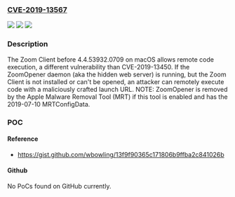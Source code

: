 ### [CVE-2019-13567](https://cve.mitre.org/cgi-bin/cvename.cgi?name=CVE-2019-13567)
![](https://img.shields.io/static/v1?label=Product&message=n%2Fa&color=blue)
![](https://img.shields.io/static/v1?label=Version&message=n%2Fa&color=blue)
![](https://img.shields.io/static/v1?label=Vulnerability&message=n%2Fa&color=brighgreen)

### Description

The Zoom Client before 4.4.53932.0709 on macOS allows remote code execution, a different vulnerability than CVE-2019-13450. If the ZoomOpener daemon (aka the hidden web server) is running, but the Zoom Client is not installed or can't be opened, an attacker can remotely execute code with a maliciously crafted launch URL. NOTE: ZoomOpener is removed by the Apple Malware Removal Tool (MRT) if this tool is enabled and has the 2019-07-10 MRTConfigData.

### POC

#### Reference
- https://gist.github.com/wbowling/13f9f90365c171806b9ffba2c841026b

#### Github
No PoCs found on GitHub currently.


